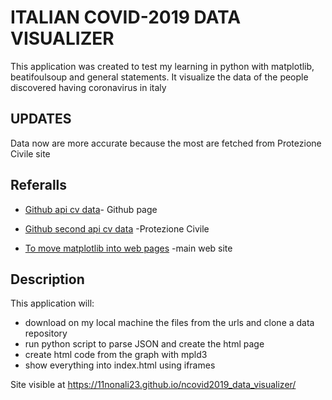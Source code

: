 # ITALIAN COVID-2019 DATA VISUALIZER

This application was created to test my learning in python with matplotlib, beatifoulsoup and general statements. It visualize the data of the people discovered having coronavirus in italy

## UPDATES
Data now are more accurate because the most are fetched from Protezione
Civile site

## Referalls

* [Github api cv data](https://github.com/ExpDev07/coronavirus-tracker-api)- Github page

* [Github second api cv data](https://github.com/pcm-dpc/COVID-19) -Protezione Civile 

* [To move matplotlib into web pages](https://mpld3.github.io/) -main web site

## Description

This application will:

* download on my local machine the files from the urls and clone a data repository
* run python script to parse JSON and create the html page
* create html code from the graph with mpld3
* show everything into index.html using iframes
    
    
Site visible at https://11nonali23.github.io/ncovid2019_data_visualizer/
